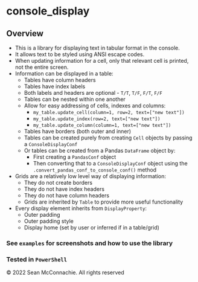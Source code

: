 # console_display
 
## Overview
 - This is a library for displaying text in tabular format in the console.
 - It allows text to be styled using ANSI escape codes.
 - When updating information for a cell, only that relevant cell is printed, not the entire screen.
 - Information can be displayed in a table:
   - Tables have column headers
   - Tables have index labels
   - Both labels and headers are optional - `T/T`, `T/F`, `F/T`, `F/F`
   - Tables can be nested within one another
   - Allow for easy addressing of cells, indexes and columns:
     - `my_table.update_cell(column=1, row=2, text=["new text"])`
     - `my_table.update_index(row=2, text=["new text"])`
     - `my_table.update_column(column=1, text=["new text"])`
   - Tables have borders (both outer and inner)
   - Tables can be created purely from creating `Cell` objects by passing a `ConsoleDisplayConf`
   - Or tables can be created from a Pandas `DataFrame` object by:
     - First creating a `PandasConf` object
     - Then converting that to a `ConsoleDisplayConf` object using the `.convert_pandas_conf_to_console_conf()` method
 - Grids are a relatively low level way of displaying information:
   - They do not create borders
   - They do not have index headers
   - They do not have column headers
   - Grids are inherited by `Table` to provide more useful functionality
 - Every display element inherits from `DisplayProperty`:
   - Outer padding
   - Outer padding style
   - Display home (set by user or inferred if in a table/grid)

### See `examples` for screenshots and how to use the library

### Tested in `PowerShell`

© 2022 Sean McConnachie. All rights reserved
